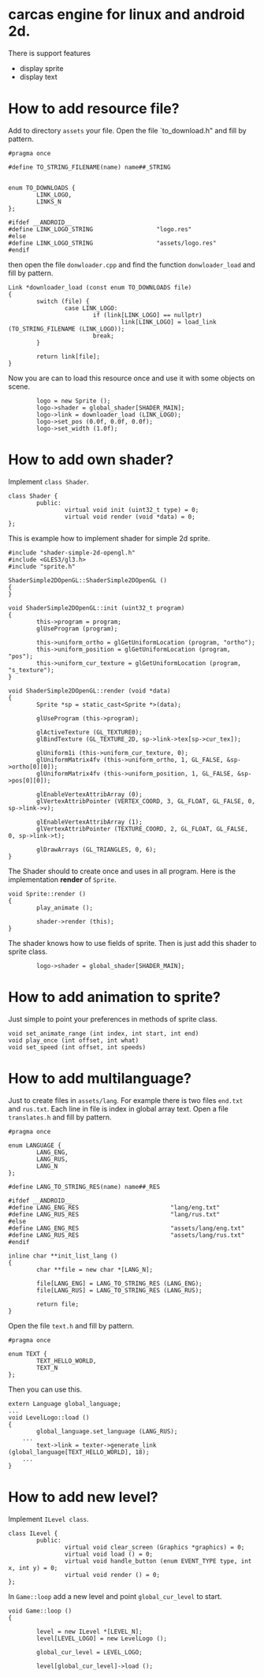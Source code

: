 # carcas engine for linux and android 2d.
There is support features
* display sprite
* display text

# How to add resource file?
Add to directory `assets` your file. Open the file `to_download.h" and fill by pattern.
```
#pragma once

#define TO_STRING_FILENAME(name) name##_STRING


enum TO_DOWNLOADS {
        LINK_LOGO,
        LINKS_N
};

#ifdef __ANDROID__
#define LINK_LOGO_STRING                  "logo.res"
#else
#define LINK_LOGO_STRING                  "assets/logo.res"
#endif
```
then open the file `donwloader.cpp` and find the function `donwloader_load` and fill by pattern.
```
Link *downloader_load (const enum TO_DOWNLOADS file)
{
        switch (file) {
                case LINK_LOGO:
                        if (link[LINK_LOGO] == nullptr)
                                link[LINK_LOGO] = load_link (TO_STRING_FILENAME (LINK_LOGO));
                        break;
        }

        return link[file];
}
```
Now you are can to load this resource once and use it with some objects on scene.
```
        logo = new Sprite ();
        logo->shader = global_shader[SHADER_MAIN];
        logo->link = downloader_load (LINK_LOGO);
        logo->set_pos (0.0f, 0.0f, 0.0f);
        logo->set_width (1.0f);
```
# How to add own shader?
Implement `class Shader`.
```
class Shader {
        public:
                virtual void init (uint32_t type) = 0;
                virtual void render (void *data) = 0;
};
```
This is example how to implement shader for simple 2d sprite.
```
#include "shader-simple-2d-opengl.h"
#include <GLES3/gl3.h>
#include "sprite.h"

ShaderSimple2DOpenGL::ShaderSimple2DOpenGL ()
{
}

void ShaderSimple2DOpenGL::init (uint32_t program)
{
        this->program = program;
        glUseProgram (program);

        this->uniform_ortho = glGetUniformLocation (program, "ortho");
        this->uniform_position = glGetUniformLocation (program, "pos");
        this->uniform_cur_texture = glGetUniformLocation (program, "s_texture");
}

void ShaderSimple2DOpenGL::render (void *data)
{
        Sprite *sp = static_cast<Sprite *>(data);

        glUseProgram (this->program);

        glActiveTexture (GL_TEXTURE0);
        glBindTexture (GL_TEXTURE_2D, sp->link->tex[sp->cur_tex]);

        glUniform1i (this->uniform_cur_texture, 0);
        glUniformMatrix4fv (this->uniform_ortho, 1, GL_FALSE, &sp->ortho[0][0]);
        glUniformMatrix4fv (this->uniform_position, 1, GL_FALSE, &sp->pos[0][0]);

        glEnableVertexAttribArray (0);
        glVertexAttribPointer (VERTEX_COORD, 3, GL_FLOAT, GL_FALSE, 0, sp->link->v);

        glEnableVertexAttribArray (1);
        glVertexAttribPointer (TEXTURE_COORD, 2, GL_FLOAT, GL_FALSE, 0, sp->link->t);

        glDrawArrays (GL_TRIANGLES, 0, 6);
}
```
The Shader should to create once and uses in all program. Here is the implementation **render** of `Sprite`.
```
void Sprite::render ()
{
        play_animate ();

        shader->render (this);
}
```
The shader knows how to use fields of sprite. Then is just add this shader to sprite class.
```
        logo->shader = global_shader[SHADER_MAIN];
```
# How to add animation to sprite?
Just simple to point your preferences in methods of sprite class.
```
void set_animate_range (int index, int start, int end)
void play_once (int offset, int what)
void set_speed (int offset, int speeds)
```
# How to add multilanguage?
Just to create files in `assets/lang`. For example there is two files `end.txt` and `rus.txt`. Each line in file is index in global array text. Open a file `translates.h` and fill by pattern.
```
#pragma once

enum LANGUAGE {
        LANG_ENG,
        LANG_RUS,
        LANG_N
};

#define LANG_TO_STRING_RES(name) name##_RES

#ifdef __ANDROID__
#define LANG_ENG_RES                          "lang/eng.txt"
#define LANG_RUS_RES                          "lang/rus.txt"
#else
#define LANG_ENG_RES                          "assets/lang/eng.txt"
#define LANG_RUS_RES                          "assets/lang/rus.txt"
#endif

inline char **init_list_lang ()
{
        char **file = new char *[LANG_N];

        file[LANG_ENG] = LANG_TO_STRING_RES (LANG_ENG);
        file[LANG_RUS] = LANG_TO_STRING_RES (LANG_RUS);

        return file;
}
```
Open the file `text.h` and fill by pattern.
```
#pragma once 

enum TEXT {
        TEXT_HELLO_WORLD,
        TEXT_N
};
```
Then you can use this.
```
extern Language global_language;
...
void LevelLogo::load ()
{
        global_language.set_language (LANG_RUS);
	...
        text->link = texter->generate_link (global_language[TEXT_HELLO_WORLD], 18);
	...
}
```
# How to add new level?
Implement `ILevel class`.
```
class ILevel {
        public:
                virtual void clear_screen (Graphics *graphics) = 0;
                virtual void load () = 0;
                virtual void handle_button (enum EVENT_TYPE type, int x, int y) = 0;
                virtual void render () = 0;
};
```
In `Game::loop` add a new level and point `global_cur_level` to start.
```
void Game::loop ()
{

        level = new ILevel *[LEVEL_N];
        level[LEVEL_LOGO] = new LevelLogo ();

        global_cur_level = LEVEL_LOGO;

        level[global_cur_level]->load ();
```
